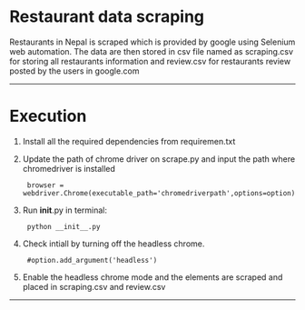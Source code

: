 # Restaurant data scraping

Restaurants in Nepal is scraped which is provided by google using Selenium web automation. The data are then stored in csv file named as scraping.csv for storing all restaurants information and review.csv for restaurants review posted by the users in google.com
___
# Execution
1. Install all the required dependencies from requiremen.txt
2. Update the path of chrome driver on scrape.py and input the path where chromedriver is installed

        browser = webdriver.Chrome(executable_path='chromedriverpath',options=option)
3. Run __init__.py in terminal:

        python __init__.py
4. Check intiall by turning off the headless chrome.

        #option.add_argument('headless')
5. Enable the headless chrome mode and the elements are scraped and placed in scraping.csv and review.csv

_________________


